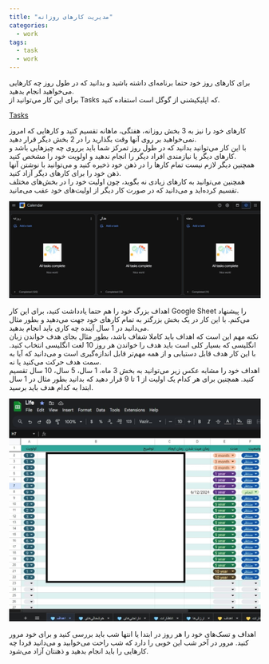 ```yaml
---
title: "مدیریت کارهای روزانه"
categories:
  - work
tags:
  - task
  - work
---
```


برای کارهای روز خود حتما برنامه‌ای داشته باشید و بدانید که در طول روز چه کارهایی می‌خواهید انجام بدهید.  
برای این کار می‌توانید از Tasks که اپلیکیشنی از گوگل است استفاده کنید.  

[Tasks](https://calendar.google.com/calendar/u/0/r/tasks?pli=1)  

کارهای خود را نیز به 3 بخش روزانه، هفتگی، ماهانه تقسیم کنید و کارهایی که امروز نمی‌خواهید بر روی آنها وقت بگذارید را در 2 بخش دیگر قرار دهید.  
با این کار می‌توانید بدانید که در طول روز تمرکز شما باید برروی چه چیزهایی باشد و کارهای دیگر یا نیازمندی افراد دیگر را انجام ندهید و اولویت خود را مشخص کنید.  
همچنین دیگر لازم نیست تمام کارها را در ذهن خود ذخیره کنید و می‌توانید با نوشتن آنها ذهن خود را برای کارهای دیگر آزاد کنید.  
همچنین می‌توانید به کارهای زیادی نه بگوید، چون اولیت خود را در بخش‌های مختلف تقسیم کرده‌اید و می‌دانید که در صورت کار دیگر از اولیت‌های خود عقب می‌مانید.  

![mhkarami97](/assets/img/life_management/01.jpg)  

اهداف بزرگ خود را هم حتما یادداشت کنید، برای این کار Google Sheet را پیشنهاد می‌کنم. با این کار در یک بخش بزرگتر به تمام کارهای خود جهت می‌دهید و بطور مثال می‌دانید در 1 سال آینده چه کاری باید انجام بدهید.  
نکته مهم این است که اهداف باید کاملا شفاف باشد، بطور مثال بجای هدف خواندن زبان انگلیسی که بسیار کلی است باید هدف را خواندن هر روز 10 لغت انگلیسی انتخاب کنید. با این کار هدف قابل دستیابی و از همه مهم‌تر قابل اندازه‌گیری است و می‌دانید که آیا به سمت هدف حرکت می‌کنید یا نه.  
اهداف خود را مشابه عکس زیر می‌توانید به بخش 3 ماه،  1 سال، 5 سال، 10 سال تقسیم کنید. همچنین برای هر کدام یک اولیت از 1 تا 9 قرار دهید که بدانید بطور مثال در 1 سال ابتدا به کدام هدف باید برسید.  

![mhkarami97](/assets/img/life_management/02.jpg)  

اهداف و تسک‌های خود را هر روز در ابتدا یا انتها شب باید بررسی کنید و برای خود مرور کنید. مرور در آخر شب این خوبی را دارد که شب راحت می‌خوابید و می‌دانید فردا چه کارهایی را باید انجام بدهید و ذهنتان آزاد می‌شود.  